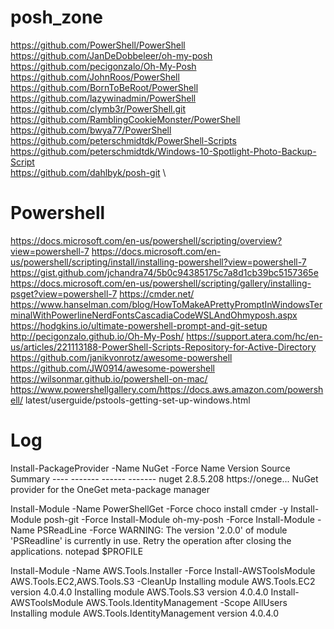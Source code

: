 # posh_zone
https://github.com/PowerShell/PowerShell \
https://github.com/JanDeDobbeleer/oh-my-posh \
https://github.com/pecigonzalo/Oh-My-Posh \
https://github.com/JohnRoos/PowerShell \
https://github.com/BornToBeRoot/PowerShell \
https://github.com/lazywinadmin/PowerShell \
https://github.com/clymb3r/PowerShell.git \
https://github.com/RamblingCookieMonster/PowerShell \
https://github.com/bwya77/PowerShell \
https://github.com/peterschmidtdk/PowerShell-Scripts \
https://github.com/peterschmidtdk/Windows-10-Spotlight-Photo-Backup-Script \
https://github.com/dahlbyk/posh-git \

# Powershell
https://docs.microsoft.com/en-us/powershell/scripting/overview?view=powershell-7
https://docs.microsoft.com/en-us/powershell/scripting/install/installing-powershell?view=powershell-7
https://gist.github.com/jchandra74/5b0c94385175c7a8d1cb39bc5157365e
https://docs.microsoft.com/en-us/powershell/scripting/gallery/installing-psget?view=powershell-7
https://cmder.net/
https://www.hanselman.com/blog/HowToMakeAPrettyPromptInWindowsTerminalWithPowerlineNerdFontsCascadiaCodeWSLAndOhmyposh.aspx
https://hodgkins.io/ultimate-powershell-prompt-and-git-setup
http://pecigonzalo.github.io/Oh-My-Posh/
https://support.atera.com/hc/en-us/articles/221113188-PowerShell-Scripts-Repository-for-Active-Directory
https://github.com/janikvonrotz/awesome-powershell
https://github.com/JW0914/awesome-powershell
https://wilsonmar.github.io/powershell-on-mac/
https://www.powershellgallery.com/https://docs.aws.amazon.com/powershell/
latest/userguide/pstools-getting-set-up-windows.html


# Log

Install-PackageProvider -Name NuGet -Force                                                                                                                                                                              Name                           Version          Source           Summary                                                ----                           -------          ------           -------                                                nuget                          2.8.5.208        https://onege... NuGet provider for the OneGet meta-package manager     

Install-Module -Name PowerShellGet -Force
choco install cmder -y
Install-Module posh-git -Force
Install-Module oh-my-posh -Force
Install-Module -Name PSReadLine -Force
WARNING: The version '2.0.0' of module 'PSReadline' is currently in use. Retry the operation after closing the
applications.
notepad $PROFILE

Install-Module -Name AWS.Tools.Installer -Force
Install-AWSToolsModule AWS.Tools.EC2,AWS.Tools.S3 -CleanUp 
    Installing module AWS.Tools.EC2 version 4.0.4.0
    Installing module AWS.Tools.S3 version 4.0.4.0
Install-AWSToolsModule AWS.Tools.IdentityManagement -Scope AllUsers
    Installing module AWS.Tools.IdentityManagement version 4.0.4.0